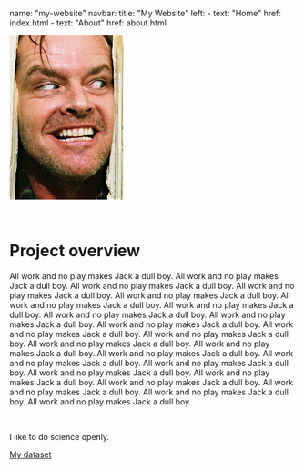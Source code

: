 name: "my-website"
navbar:
  title: "My Website"
  left:
    - text: "Home"
      href: index.html
    - text: "About"
      href: about.html

![I just passed my first year report](img/jack.png)  

&nbsp;

# Project overview

All work and no play makes Jack a dull boy. All work and no play makes Jack a dull boy. All work and no play makes Jack a dull boy. All work and no play makes Jack a dull boy. All work and no play makes Jack a dull boy. All work and no play makes Jack a dull boy. All work and no play makes Jack a dull boy. All work and no play makes Jack a dull boy. All work and no play makes Jack a dull boy. All work and no play makes Jack a dull boy. All work and no play makes Jack a dull boy. All work and no play makes Jack a dull boy. All work and no play makes Jack a dull boy. All work and no play makes Jack a dull boy. All work and no play makes Jack a dull boy. All work and no play makes Jack a dull boy. All work and no play makes Jack a dull boy. All work and no play makes Jack a dull boy. All work and no play makes Jack a dull boy. All work and no play makes Jack a dull boy. All work and no play makes Jack a dull boy. All work and no play makes Jack a dull boy. All work and no play makes Jack a dull boy. 

&nbsp;

I like to do science openly.

[My dataset](files/some_data.txt) 

